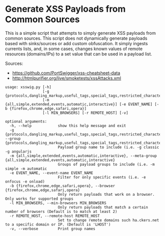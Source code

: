 # Generate XSS Payloads from Common Sources

This is a simple script that attempts to simply generate XSS payloads from common sources. This script does not dynamically generate payloads based with sinks/sources or add custom obfuscation. It simply ingests currents lists, and, in some cases, changes known values of remote resources (domains/IPs) to a set value that can be used in a payload list.

Sources:
- https://github.com/PortSwigger/xss-cheatsheet-data
- http://htmlpurifier.org/live/smoketests/xssAttacks.xml 

```
usage: xsswig.py [-h]
                 [-g {protocols,dangling_markup,useful_tags,special_tags,restricted_characters,encodings,classic,obfuscation,polyglot,waf_bypass_global_obj,frameworks,angularjs,vuejs,purifier}]
                 [-m {all,simple,extended,events,automatic,interactive}] [-e EVENT_NAME] [-b {firefox,chrome,edge,safari,opera}]
                 [-l MIN_BROWSERS] [-r REMOTE_HOST] [-v]

optional arguments:
  -h, --help            show this help message and exit
  -g {protocols,dangling_markup,useful_tags,special_tags,restricted_characters,encodings,classic,obfuscation,polyglot,waf_bypass_global_obj,frameworks,angularjs,vuejs,purifier}, --group {protocols,dangling_markup,useful_tags,special_tags,restricted_characters,encodings,classic,obfuscation,polyglot,waf_bypass_global_obj,frameworks,angularjs,vuejs,purifier}
                        Payload group name to include (i.e. -g classic -g angularjs
  -m {all,simple,extended,events,automatic,interactive}, --meta-group {all,simple,extended,events,automatic,interactive}
                        Groups of payload groups to include (i.e. -m simple -m automatic
  -e EVENT_NAME, --event-name EVENT_NAME
                        Filter for only specific events (i.e. -e onfocus -e onload)
  -b {firefox,chrome,edge,safari,opera}, --browser {firefox,chrome,edge,safari,opera}
                        Only return payloads that work on a browser. Only works for supported groups
  -l MIN_BROWSERS, --min-browsers MIN_BROWSERS
                        Only return payloads that match a certain number of browsers (Default is to match at least 2)
  -r REMOTE_HOST, --remote-host REMOTE_HOST
                        Set to change remote domains such ha.ckers.net to a specific domain or IP. (Default is 'LHOST')
  -v, --verbose         Print group names
```
